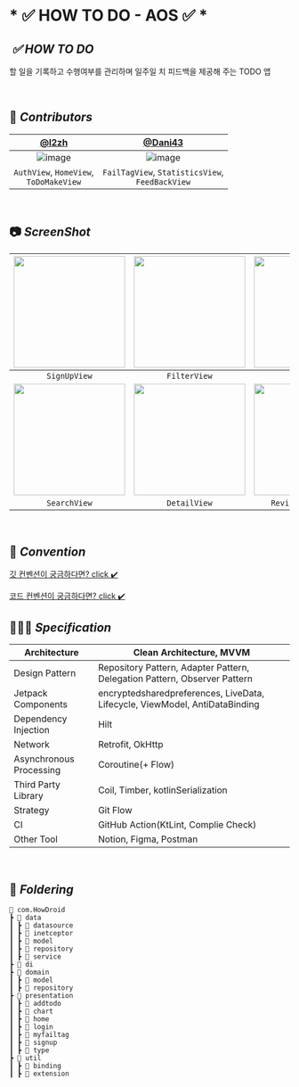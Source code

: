 # * ✅ HOW TO DO - AOS ✅ *


##  *****✅  HOW TO DO*****
할 일을 기록하고 수행여부를 관리하며 일주일 치 피드백을 제공해 주는 TODO 앱

<br>

## 👋 *****Contributors*****

| [@l2zh](https://github.com/l2zh) | [@Dani43](https://github.com/Dan2dani) |
| :---: | :---: |
| ![image](https://github.com/DGU-SE-HOW-TODO/HowDroid/assets/113578158/f7c6aa82-938e-4a9b-ac0d-78280ea43ddd) | ![image](https://github.com/DGU-SE-HOW-TODO/HowDroid/assets/113578158/ce69010b-2c1e-4e19-929c-f154c0e742b5)|
|                                                    `AuthView`, `HomeView`, </br> `ToDoMakeView`                                             |`FailTagView`, `StatisticsView`, <br>`FeedBackView`|




<br>


## 📷 *****ScreenShot*****
| <img width="200" src="https://github.com/GEON-PPANG/GEON-PPANG-AOS/assets/77060011/92192694-bc3d-4628-9cad-595794e84c01"/> | <img width="200" src="https://github.com/GEON-PPANG/GEON-PPANG-AOS/assets/77060011/01280110-9e78-4834-86dc-2067279b61d2"/> | <img width="200" src="https://github.com/GEON-PPANG/GEON-PPANG-AOS/assets/103172971/0ed223d3-55d3-496d-b982-8ccf0e704ffa"/> | <img width="200" src="https://github.com/GEON-PPANG/GEON-PPANG-AOS/assets/103172971/204919dc-1a60-4c78-8629-566e7df9775d"/> | 
| :---: | :---: | :---: |:------------------------------------------------------------------------------------------------------------------------------:|
|`SignUpView`|`FilterView`|`HomeView`|                                                        `BakeryListView`                                                        |
| <img width="200" src="https://github.com/GEON-PPANG/GEON-PPANG-AOS/assets/103172971/4bb009ca-d000-49e0-a5b8-e4cb76f35abe"/> | <img width="200" src="https://github.com/GEON-PPANG/GEON-PPANG-AOS/assets/103172971/5a1794c5-b2af-49af-ab96-108dd6f55e68"/> | <img width="200" src="https://github.com/GEON-PPANG/GEON-PPANG-AOS/assets/103172971/86e31fdc-e2b0-4531-821d-901f85544b7d"/> |<img width="200" src="https://github.com/GEON-PPANG/GEON-PPANG-AOS/assets/103172971/6885d69a-532f-478b-9e3d-55f2f6c14e9a">
|`SearchView`|`DetailView`|`ReviewWritingView`|`MyPageView`|

<br>

## 📘 *****Convention*****

[깃 컨벤션이 궁금하다면? click ✔️](https://large-leo-019.notion.site/Git-Convention-6c3122332b2f4923abd9d8a3c97cb1a8?pvs=4)
<br>

[코드 컨벤션이 궁금하다면? click ✔️](https://large-leo-019.notion.site/Android-Coding-Convention-cf0a6a75b6ab49e181af63c57a6e551e?pvs=4)
<br>

## 👩🏻‍💻 ***Specification***

| Architecture | Clean Architecture, MVVM |
| --- | --- |
| Design Pattern | Repository Pattern, Adapter Pattern,  Delegation Pattern, Observer Pattern |
| Jetpack Components | encryptedsharedpreferences, LiveData, Lifecycle, ViewModel, AntiDataBinding |
| Dependency Injection | Hilt |
| Network | Retrofit, OkHttp |
| Asynchronous Processing | Coroutine(+ Flow) |
| Third Party Library | Coil, Timber, kotlinSerialization |
| Strategy | Git Flow |
| CI | GitHub Action(KtLint, Complie Check) |
| Other Tool | Notion, Figma, Postman |
<br>

## 📁 *****Foldering*****

```
📂 com.HowDroid
┣ 📂 data
┃ ┣ 📂 datasource
┃ ┣ 📂 inetceptor
┃ ┣ 📂 model
┃ ┣ 📂 repository
┃ ┣ 📂 service
┣ 📂 di
┣ 📂 domain
┃ ┣ 📂 model
┃ ┣ 📂 repository
┣ 📂 presentation
┃ ┣ 📂 addtodo
┃ ┣ 📂 chart
┃ ┣ 📂 home
┃ ┣ 📂 login
┃ ┣ 📂 myfailtag
┃ ┣ 📂 signup
┃ ┣ 📂 type
┣ 📂 util
┃ ┣ 📂 binding
┃ ┣ 📂 extension
```
